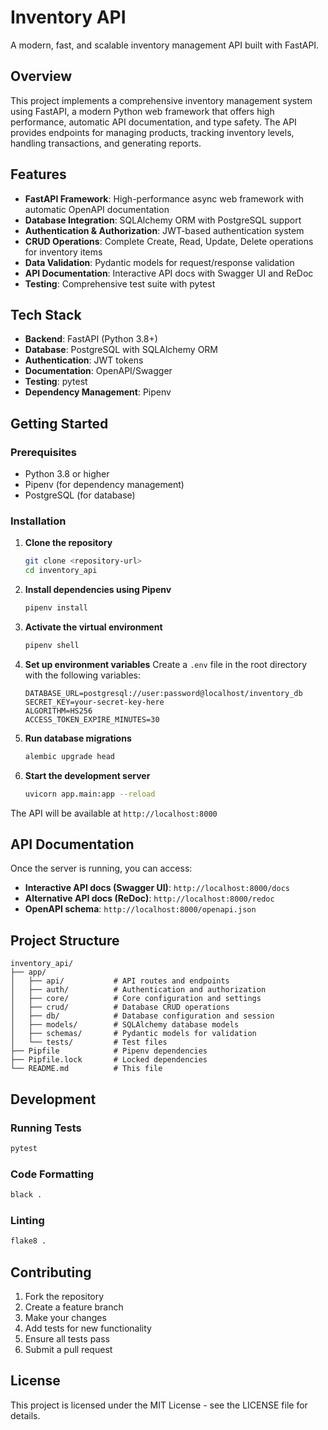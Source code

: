 # Inventory API

A modern, fast, and scalable inventory management API built with FastAPI.

## Overview

This project implements a comprehensive inventory management system using FastAPI, a modern Python web framework that offers high performance, automatic API documentation, and type safety. The API provides endpoints for managing products, tracking inventory levels, handling transactions, and generating reports.

## Features

- **FastAPI Framework**: High-performance async web framework with automatic OpenAPI documentation
- **Database Integration**: SQLAlchemy ORM with PostgreSQL support
- **Authentication & Authorization**: JWT-based authentication system
- **CRUD Operations**: Complete Create, Read, Update, Delete operations for inventory items
- **Data Validation**: Pydantic models for request/response validation
- **API Documentation**: Interactive API docs with Swagger UI and ReDoc
- **Testing**: Comprehensive test suite with pytest

## Tech Stack

- **Backend**: FastAPI (Python 3.8+)
- **Database**: PostgreSQL with SQLAlchemy ORM
- **Authentication**: JWT tokens
- **Documentation**: OpenAPI/Swagger
- **Testing**: pytest
- **Dependency Management**: Pipenv

## Getting Started

### Prerequisites

- Python 3.8 or higher
- Pipenv (for dependency management)
- PostgreSQL (for database)

### Installation

1. **Clone the repository**
   ```bash
   git clone <repository-url>
   cd inventory_api
   ```

2. **Install dependencies using Pipenv**
   ```bash
   pipenv install
   ```

3. **Activate the virtual environment**
   ```bash
   pipenv shell
   ```

4. **Set up environment variables**
   Create a `.env` file in the root directory with the following variables:
   ```env
   DATABASE_URL=postgresql://user:password@localhost/inventory_db
   SECRET_KEY=your-secret-key-here
   ALGORITHM=HS256
   ACCESS_TOKEN_EXPIRE_MINUTES=30
   ```

5. **Run database migrations**
   ```bash
   alembic upgrade head
   ```

6. **Start the development server**
   ```bash
   uvicorn app.main:app --reload
   ```

The API will be available at `http://localhost:8000`

## API Documentation

Once the server is running, you can access:

- **Interactive API docs (Swagger UI)**: `http://localhost:8000/docs`
- **Alternative API docs (ReDoc)**: `http://localhost:8000/redoc`
- **OpenAPI schema**: `http://localhost:8000/openapi.json`

## Project Structure

```
inventory_api/
├── app/
│   ├── api/           # API routes and endpoints
│   ├── auth/          # Authentication and authorization
│   ├── core/          # Core configuration and settings
│   ├── crud/          # Database CRUD operations
│   ├── db/            # Database configuration and session
│   ├── models/        # SQLAlchemy database models
│   ├── schemas/       # Pydantic models for validation
│   └── tests/         # Test files
├── Pipfile            # Pipenv dependencies
├── Pipfile.lock       # Locked dependencies
└── README.md          # This file
```

## Development

### Running Tests
```bash
pytest
```

### Code Formatting
```bash
black .
```

### Linting
```bash
flake8 .
```

## Contributing

1. Fork the repository
2. Create a feature branch
3. Make your changes
4. Add tests for new functionality
5. Ensure all tests pass
6. Submit a pull request

## License

This project is licensed under the MIT License - see the LICENSE file for details.
